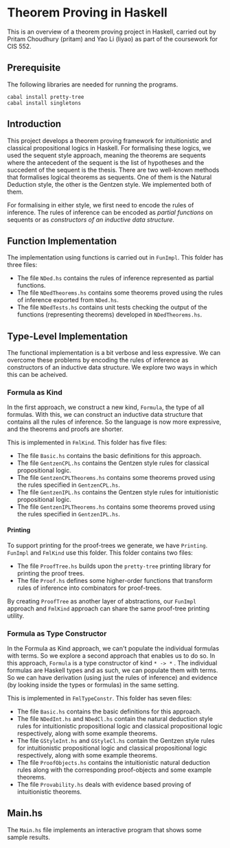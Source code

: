 # Theorem Proving in Haskell

This is an overview of a theorem proving project in Haskell, carried out by
Pritam Choudhury (pritam) and Yao Li (liyao) as part of the coursework for
CIS 552.

## Prerequisite

The following libraries are needed for running the programs.

    cabal install pretty-tree
    cabal install singletons

## Introduction

This project develops a theorem proving framework for intuitionistic and
classical propositional logics in Haskell. For formalising these logics, we used
the sequent style approach, meaning the theorems are sequents where the
antecedent of the sequent is the list of hypotheses and the succedent of the
sequent is the thesis. There are two well-known methods that formalises logical
theorems as sequents. One of them is the Natural Deduction style, the other is
the Gentzen style. We implemented both of them.

For formalising in either style, we first need to encode the rules of inference.
The rules of inference can be encoded as _partial functions_ on sequents or as
_constructors of an inductive data structure_.

## Function Implementation

The implementation using functions is carried out in `FunImpl`. This folder has
three files:
- The file `NDed.hs` contains the rules of inference represented as partial
  functions.
- The file `NDedTheorems.hs` contains some theorems proved using the rules of
  inference exported from `NDed.hs`.
- The file `NDedTests.hs` contains unit tests checking the output of the
  functions (representing theorems) developed in `NDedTheorems.hs`.

## Type-Level Implementation

The functional implementation is a bit verbose and less expressive. We can
overcome these problems by encoding the rules of inference as constructors of an
inductive data structure. We explore two ways in which this can be acheived.

### Formula as Kind

In the first approach, we construct a new kind, `Formula`, the type of all
formulas. With this, we can construct an inductive data structure that contains
all the rules of inference. So the language is now more expressive, and the
theorems and proofs are shorter.

This is implemented in `FmlKind`. This folder has five files:
- The file `Basic.hs` contains the basic definitions for this approach.
- The file `GentzenCPL.hs` contains the Gentzen style rules for classical
  propositional logic.
- The file `GentzenCPLTheorems.hs` contains some theorems proved using the rules
  specified in `GentzenCPL.hs`.
- The file `GentzenIPL.hs` contains the Gentzen style rules for intuitionistic
  propositional logic.
- The file `GentzenIPLTheorems.hs` contains some theorems proved using the rules
  specified in `GentzenIPL.hs`.

#### Printing

To support printing for the proof-trees we generate, we have `Printing`.
`FunImpl` and `FmlKind` use this folder. This folder contains two files:
- The file `ProofTree.hs` builds upon the `pretty-tree` printing library for
  printing the proof trees.
- The file `Proof.hs` defines some higher-order functions that transform rules
  of inference into combinators for proof-trees.

By creating `ProofTree` as another layer of abstractions, our `FunImpl` approach
and `FmlKind` approach can share the same proof-tree printing utility.

### Formula as Type Constructor

In the Formula as Kind approach, we can't populate the individual formulas
with terms. So we explore a second approach that enables us to do so. In this
approach, `Formula` is a type constructor of kind `* -> *` . The individual
formulas are Haskell types and as such, we can populate them with terms. So
we can have derivation (using just the rules of inference) and evidence (by
looking inside the types or formulas) in the same setting.

This is implemented in `FmlTypeConstr`. This folder has seven files:
- The file `Basic.hs` contains the basic definitions for this approach.
- The file `NDedInt.hs` and `NDedCl.hs` contain the natural deduction style
  rules for intuitionistic propositional logic and classical propositional logic
  respectively, along with some example theorems.
- The file `GStyleInt.hs` and `GStyleCl.hs` contain the Gentzen style rules for
  intuitionistic propositional logic and classical propositional logic
  respectively, along with some example theorems.
- The file `ProofObjects.hs` contains the intuitionistic natural deduction rules
  along with the corresponding proof-objects and some example theorems.
- The file `Provability.hs` deals with evidence based proving of intuitionistic
  theorems.

## Main.hs

The `Main.hs` file implements an interactive program that shows some sample
results.
